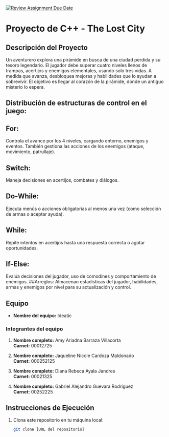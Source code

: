[![Review Assignment Due Date](https://classroom.github.com/assets/deadline-readme-button-22041afd0340ce965d47ae6ef1cefeee28c7c493a6346c4f15d667ab976d596c.svg)](https://classroom.github.com/a/mi1WNrHU)
# Proyecto de C++ - The Lost City

## Descripción del Proyecto

Un aventurero explora una pirámide en busca de una ciudad perdida y su tesoro legendario. El jugador debe superar cuatro niveles llenos de trampas, acertijos y enemigos elementales, usando solo tres vidas. A medida que avanza, desbloquea mejoras y habilidades que lo ayudan a sobrevivir. El objetivo es llegar al corazón de la pirámide, donde un antiguo misterio lo espera.

## Distribución de estructuras de control en el juego:

## For: 
Controla el avance por los 4 niveles, cargando entorno, enemigos y eventos. También gestiona las acciones de los enemigos (ataque, movimiento, patrullaje).
## Switch: 
Maneja decisiones en acertijos, combates y diálogos.
## Do-While: 
Ejecuta menús o acciones obligatorias al menos una vez (como selección de armas o aceptar ayuda).
## While: 
Repite intentos en acertijos hasta una respuesta correcta o agotar oportunidades.
## If-Else:
Evalúa decisiones del jugador, uso de comodines y comportamiento de enemigos.
##Arreglos: 
Almacenan estadísticas del jugador, habilidades, armas y enemigos por nivel para su actualización y control.

## Equipo

- **Nombre del equipo:** Ideatic

### Integrantes del equipo

1. **Nombre completo:** Amy Ariadna Barraza Villacorta  
   **Carnet:** 00012725

2. **Nombre completo:** Jaqueline Nicole Cardoza Maldonado  
   **Carnet:** 000252125

3. **Nombre completo:** Diana Rebeca Ayala Jandres  
   **Carnet:** 00021325

4. **Nombre completo:** Gabriel Alejandro Guevara Rodríguez  
   **Carnet:** 00252225

## Instrucciones de Ejecución

1. Clona este repositorio en tu máquina local:
   ```bash
   git clone [URL del repositorio]
